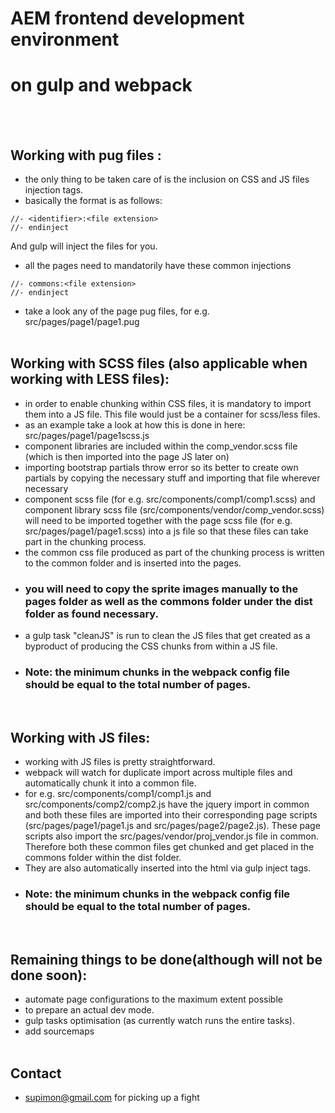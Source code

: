 # AEM frontend development environment

# on gulp and webpack

<br>
<br>

## Working with pug files :

- the only thing to be taken care of is the inclusion on CSS and JS files injection tags.
- basically the format is as follows:

`//- <identifier>:<file extension>`<br>
`//- endinject`

And gulp will inject the files for you.

- all the pages need to mandatorily have these common injections

`//- commons:<file extension>`<br>
`//- endinject`

- take a look any of the page pug files, for e.g. src/pages/page1/page1.pug
  <br>
  <br>

## Working with SCSS files (also applicable when working with LESS files):

- in order to enable chunking within CSS files, it is mandatory to import them into a JS file. This file would just be a container for scss/less files.
- as an example take a look at how this is done in here: src/pages/page1/page1scss.js
- component libraries are included within the comp_vendor.scss file (which is then imported into the page JS later on)
- importing bootstrap partials throw error so its better to create own partials by copying the necessary stuff and importing that file wherever necessary
- component scss file (for e.g. src/components/comp1/comp1.scss) and component library scss file (src/components/vendor/comp_vendor.scss) will need to be imported together with the page scss file (for e.g. src/pages/page1/page1.scss) into a js file so that these files can take part in the chunking process.
- the common css file produced as part of the chunking process is written to the common folder and is inserted into the pages.
- ### you will need to copy the sprite images manually to the pages folder as well as the commons folder under the dist folder as found necessary.
- a gulp task "cleanJS" is run to clean the JS files that get created as a byproduct of producing the CSS chunks from within a JS file.
- ### Note: the minimum chunks in the webpack config file should be equal to the total number of pages.
  <br>

## Working with JS files:

- working with JS files is pretty straightforward.
- webpack will watch for duplicate import across multiple files and automatically chunk it into a common file.
- for e.g. src/components/comp1/comp1.js and src/components/comp2/comp2.js have the jquery import in common and both these files are imported into their corresponding page scripts (src/pages/page1/page1.js and src/pages/page2/page2.js). These page scripts also import the src/pages/vendor/proj_vendor.js file in common. Therefore both these common files get chunked and get placed in the commons folder within the dist folder.
- They are also automatically inserted into the html via gulp inject tags.
- ### Note: the minimum chunks in the webpack config file should be equal to the total number of pages.
  <br>

## Remaining things to be done(although will not be done soon):

- automate page configurations to the maximum extent possible
- to prepare an actual dev mode.
- gulp tasks optimisation (as currently watch runs the entire tasks).
- add sourcemaps
  <br>
  <br>

## Contact

- supimon@gmail.com for picking up a fight
